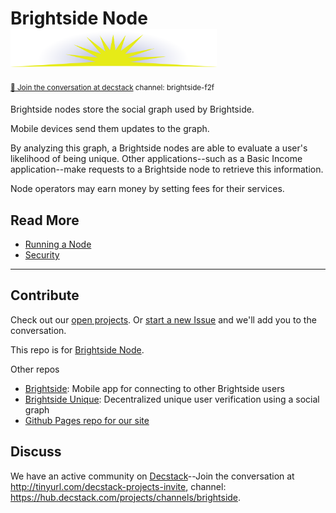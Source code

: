# Brightside Node <img width="330px" src="images/brightside.svg"/>
<sup>[💬 Join the conversation at decstack](http://tinyurl.com/decstack-projects-invite) channel: brightside-f2f</sup>

Brightside nodes store the social graph used by Brightside.

Mobile devices send them updates to the graph.

By analyzing this graph, a Brightside nodes are able to evaluate a user's likelihood of being unique. Other applications--such as a Basic Income application--make requests to a Brightside node to retrieve this information.

Node operators may earn money by setting fees for their services.

## Read More
* [Running a Node](node.md)
* [Security](security.md)

---
## Contribute

Check out our [open projects](https://github.com/Brightside-Social/brightside/projects).  Or [start a new Issue](https://github.com/Brightside-Social/brightside/issues) and we'll add you to the conversation.

This repo is for [Brightside Node](https://github.com/Brightside-Social/brightside-node).

Other repos
* [Brightside](https://github.com/Brightside-Social/brightside): Mobile app for connecting to other Brightside users
* [Brightside Unique](https://github.com/Brightside-Social/brightside-unique): Decentralized unique user verification using a social graph
* [Github Pages repo for our site](https://github.com/Brightside-Social/Brightside-Social.github.io)

## Discuss

We have an active community on [Decstack](http://decstack.com/)--Join the conversation at http://tinyurl.com/decstack-projects-invite, channel: https://hub.decstack.com/projects/channels/brightside.

